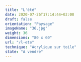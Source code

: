 ```yaml
---
title: "L'été"
date: 2020-07-26T17:14:44+02:00
draft: false
orientation: "Paysage"
imageName: "36.jpg"
weight: 36
dimensions: "80 x 60"
url: "/l-ete"
technique: "Acrylique sur toile"
state: "A vendre"
---
```



